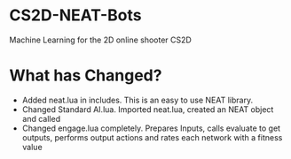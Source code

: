 # CS2D-NEAT-Bots
Machine Learning for the 2D online shooter CS2D

# What has Changed?
- Added neat.lua in includes. This is an easy to use NEAT library.
- Changed Standard AI.lua. Imported neat.lua, created an NEAT object and called 
- Changed engage.lua completely. Prepares Inputs, calls evaluate to get outputs, performs output actions and rates each network with a fitness value
